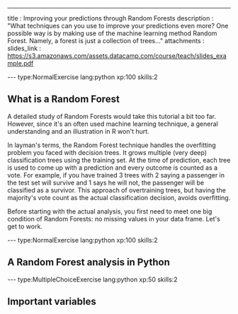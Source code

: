 ---
title       : Improving your predictions through Random Forests 
description : "What techniques can you use to improve your predictions even more? One possible way is by making use of the machine learning method Random Forest. Namely, a forest is just a collection of trees..."
attachments :
  slides_link : https://s3.amazonaws.com/assets.datacamp.com/course/teach/slides_example.pdf

--- type:NormalExercise lang:python xp:100 skills:2
## What is a Random Forest

A detailed study of Random Forests would take this tutorial a bit too far. However, since it's an often used machine learning technique, a general understanding and an illustration in R won't hurt.

In layman's terms, the Random Forest technique handles the overfitting problem you faced with decision trees. It grows multiple (very deep) classification trees using the training set. At the time of prediction, each tree is used to come up with a prediction and every outcome is counted as a vote. For example, if you have trained 3 trees with 2 saying a passenger in the test set will survive and 1 says he will not, the passenger will be classified as a survivor. This approach of overtraining trees, but having the majority's vote count as the actual classification decision, avoids overfitting.

Before starting with the actual analysis, you first need to meet one big condition of Random Forests: no missing values in your data frame. Let's get to work.

--- type:NormalExercise lang:python xp:100 skills:2
## A Random Forest analysis in Python

--- type:MultipleChoiceExercise lang:python xp:50 skills:2
## Important variables
